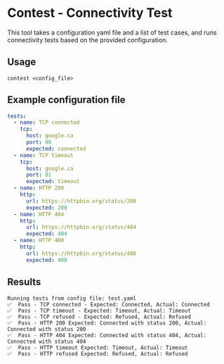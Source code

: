 # Contest - Connectivity Test

This tool takes a configuration yaml file and a list of test cases, and runs connectivity tests based on the provided 
configuration.

## Usage
```shell
contest <config_file>
```

## Example configuration file
```yaml
tests:
  - name: TCP connected
    tcp:
      host: google.ca
      port: 80
      expected: connected
  - name: TCP timeout
    tcp:
      host: google.ca
      port: 81
      expected: timeout
  - name: HTTP 200
    http:
      url: https://httpbin.org/status/200
      expected: 200
  - name: HTTP 404
    http:
      url: https://httpbin.org/status/404
      expected: 404
  - name: HTTP 400
    http:
      url: https://httpbin.org/status/400
      expected: 400
```

## Results
```
Running tests from config file: test.yaml
✅  Pass - TCP connected - Expected: Connected, Actual: Connected
✅  Pass - TCP timeout - Expected: Timeout, Actual: Timeout
✅  Pass - TCP refused - Expected: Refused, Actual: Refused
✅  Pass - HTTP 200 Expected: Connected with status 200, Actual: Connected with status 200
✅  Pass - HTTP 404 Expected: Connected with status 404, Actual: Connected with status 404
✅  Pass - HTTP timeout Expected: Timeout, Actual: Timeout
✅  Pass - HTTP refused Expected: Refused, Actual: Refused
```